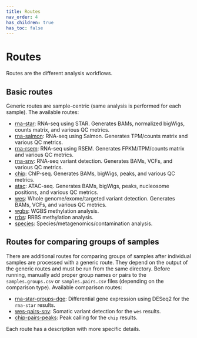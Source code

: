```yaml
---
title: Routes
nav_order: 4
has_children: true
has_toc: false
---
```


# Routes

Routes are the different analysis workflows.

## Basic routes

Generic routes are sample-centric (same analysis is performed for each sample).
The available routes:

* [rna-star](rna-star): RNA-seq using STAR. Generates BAMs, normalized bigWigs, counts matrix, and various QC metrics.
* [rna-salmon](rna-salmon): RNA-seq using Salmon. Generates TPM/counts matrix and various QC metrics.
* [rna-rsem](rna-rsem): RNA-seq using RSEM. Generates FPKM/TPM/counts matrix and various QC metrics.
* [rna-snv](rna-snv): RNA-seq variant detection. Generates BAMs, VCFs, and various QC metrics.
* [chip](chip): ChIP-seq. Generates BAMs, bigWigs, peaks, and various QC metrics.
* [atac](atac): ATAC-seq. Generates BAMs, bigWigs, peaks, nucleosome positions, and various QC metrics.
* [wes](wes): Whole genome/exome/targeted variant detection. Generates BAMs, VCFs, and various QC metrics.
* [wgbs](rrbs): WGBS methylation analysis.
* [rrbs](rrbs): RRBS methylation analysis.
* [species](species): Species/metagenomics/contamination analysis.

## Routes for comparing groups of samples

There are additional routes for comparing groups of samples after individual samples are processed with a generic route.
They depend on the output of the generic routes and must be run from the same directory.
Before running, manually add proper group names or pairs to the `samples.groups.csv` or `samples.pairs.csv` files (depending on the comparison type).
Available comparison routes:

* [rna-star-groups-dge](rna-star-groups-dge): Differential gene expression using DESeq2 for the `rna-star` results.
* [wes-pairs-snv](wes-pairs-snv): Somatic variant detection for the `wes` results.
* [chip-pairs-peaks](chip-pairs-peaks): Peak calling for the `chip` results.

Each route has a description with more specific details.

